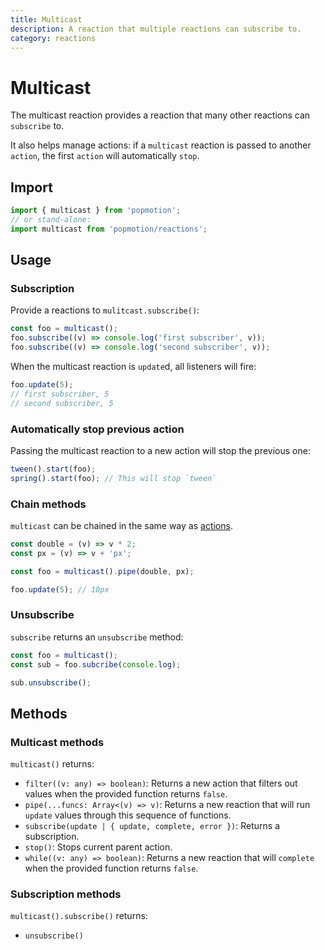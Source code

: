 ```yaml
---
title: Multicast
description: A reaction that multiple reactions can subscribe to.
category: reactions
---
```


# Multicast

The multicast reaction provides a reaction that many other reactions can `subscribe` to.

It also helps manage actions: if a `multicast` reaction is passed to another `action`, the first `action` will automatically `stop`.

## Import

```javascript
import { multicast } from 'popmotion';
// or stand-alone:
import multicast from 'popmotion/reactions';
```

## Usage

### Subscription

Provide a reactions to `mulitcast.subscribe()`:

```javascript
const foo = multicast();
foo.subscribe((v) => console.log('first subscriber', v));
foo.subscribe((v) => console.log('second subscriber', v));
```

When the multicast reaction is `update`d, all listeners will fire:

```javascript
foo.update(5);
// first subscriber, 5
// second subscriber, 5
```

### Automatically stop previous action

Passing the multicast reaction to a new action will stop the previous one:

```javascript
tween().start(foo);
spring().start(foo); // This will stop `tween`
```

### Chain methods

`multicast` can be chained in the same way as [actions](/api/action).

```javascript
const double = (v) => v * 2;
const px = (v) => v + 'px';

const foo = multicast().pipe(double, px);

foo.update(5); // 10px
```

### Unsubscribe

`subscribe` returns an `unsubscribe` method:

```javascript
const foo = multicast();
const sub = foo.subcribe(console.log);

sub.unsubscribe();
```

## Methods

### Multicast methods

`multicast()` returns:

- `filter((v: any) => boolean)`: Returns a new action that filters out values when the provided function returns `false`.
- `pipe(...funcs: Array<(v) => v)`: Returns a new reaction that will run `update` values through this sequence of functions.
- `subscribe(update | { update, complete, error })`: Returns a subscription.
- `stop()`: Stops current parent action.
- `while((v: any) => boolean)`: Returns a new reaction that will `complete` when the provided function returns `false`.

### Subscription methods

`multicast().subscribe()` returns:

- `unsubscribe()`
